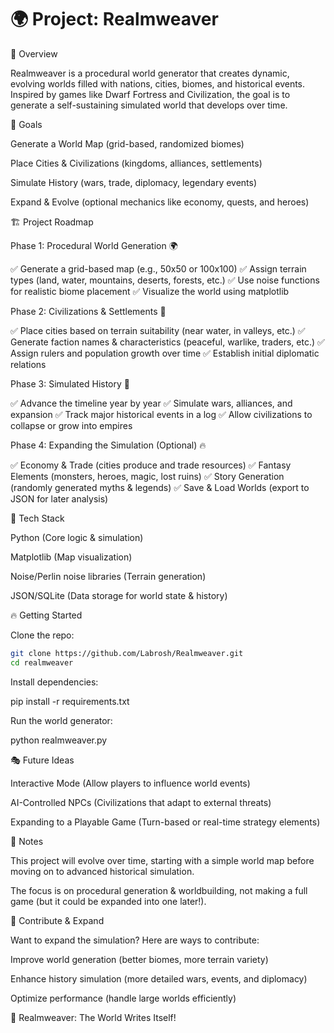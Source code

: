 # 🌍 Project: Realmweaver

📜 Overview

Realmweaver is a procedural world generator that creates dynamic, evolving worlds filled with nations, cities, biomes, and historical events. Inspired by games like Dwarf Fortress and Civilization, the goal is to generate a self-sustaining simulated world that develops over time.

🎯 Goals

Generate a World Map (grid-based, randomized biomes)

Place Cities & Civilizations (kingdoms, alliances, settlements)

Simulate History (wars, trade, diplomacy, legendary events)

Expand & Evolve (optional mechanics like economy, quests, and heroes)

🏗 Project Roadmap

Phase 1: Procedural World Generation 🌍

✅ Generate a grid-based map (e.g., 50x50 or 100x100)
✅ Assign terrain types (land, water, mountains, deserts, forests, etc.)
✅ Use noise functions for realistic biome placement
✅ Visualize the world using matplotlib

Phase 2: Civilizations & Settlements 🏰

✅ Place cities based on terrain suitability (near water, in valleys, etc.)
✅ Generate faction names & characteristics (peaceful, warlike, traders, etc.)
✅ Assign rulers and population growth over time
✅ Establish initial diplomatic relations

Phase 3: Simulated History 📜

✅ Advance the timeline year by year
✅ Simulate wars, alliances, and expansion
✅ Track major historical events in a log
✅ Allow civilizations to collapse or grow into empires

Phase 4: Expanding the Simulation (Optional) 🔥

✅ Economy & Trade (cities produce and trade resources)
✅ Fantasy Elements (monsters, heroes, magic, lost ruins)
✅ Story Generation (randomly generated myths & legends)
✅ Save & Load Worlds (export to JSON for later analysis)

💾 Tech Stack

Python (Core logic & simulation)

Matplotlib (Map visualization)

Noise/Perlin noise libraries (Terrain generation)

JSON/SQLite (Data storage for world state & history)

🔥 Getting Started

Clone the repo:

```bash
git clone https://github.com/Labrosh/Realmweaver.git
cd realmweaver
```

Install dependencies:

pip install -r requirements.txt

Run the world generator:

python realmweaver.py

🎭 Future Ideas

Interactive Mode (Allow players to influence world events)

AI-Controlled NPCs (Civilizations that adapt to external threats)

Expanding to a Playable Game (Turn-based or real-time strategy elements)

📌 Notes

This project will evolve over time, starting with a simple world map before moving on to advanced historical simulation.

The focus is on procedural generation & worldbuilding, not making a full game (but it could be expanded into one later!).

🚀 Contribute & Expand

Want to expand the simulation? Here are ways to contribute:

Improve world generation (better biomes, more terrain variety)

Enhance history simulation (more detailed wars, events, and diplomacy)

Optimize performance (handle large worlds efficiently)

📜 Realmweaver: The World Writes Itself!
